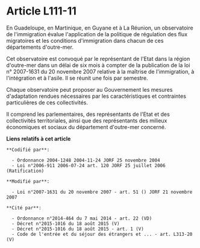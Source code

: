 # Article L111-11

En Guadeloupe, en Martinique, en Guyane et à La Réunion, un observatoire de l'immigration évalue l'application de la
politique de régulation des flux migratoires et les conditions d'immigration dans chacun de ces départements d'outre-mer.

Cet observatoire est convoqué par le représentant de l'Etat dans la région d'outre-mer dans un délai de six mois à compter de
la publication de la loi n° 2007-1631 du 20 novembre 2007 relative à la maîtrise de l'immigration, à l'intégration et à
l'asile. Il se réunit une fois par semestre.

Chaque observatoire peut proposer au Gouvernement les mesures d'adaptation rendues nécessaires par les caractéristiques et
contraintes particulières de ces collectivités.

Il comprend les parlementaires, des représentants de l'Etat et des collectivités territoriales, ainsi que des représentants
des milieux économiques et sociaux du département d'outre-mer concerné.

**Liens relatifs à cet article**

	**Codifié par**:

	  - Ordonnance 2004-1248 2004-11-24 JORF 25 novembre 2004
	  - Loi n°2006-911 2006-07-24 art. 120 JORF 25 juillet 2006 (Ratification)

	**Modifié par**:

	  - Loi n°2007-1631 du 20 novembre 2007 - art. 51 () JORF 21 novembre 2007

	**Cité par**:

	  - Ordonnance n°2014-464 du 7 mai 2014 - art. 22 (VD)
	  - Décret n°2015-1016 du 18 août 2015 (V)
	  - Décret n°2015-1016 du 18 août 2015 - art. 1 (V)
	  - Code de l'entrée et du séjour des étrangers et ... - art. L313-20 (V)

